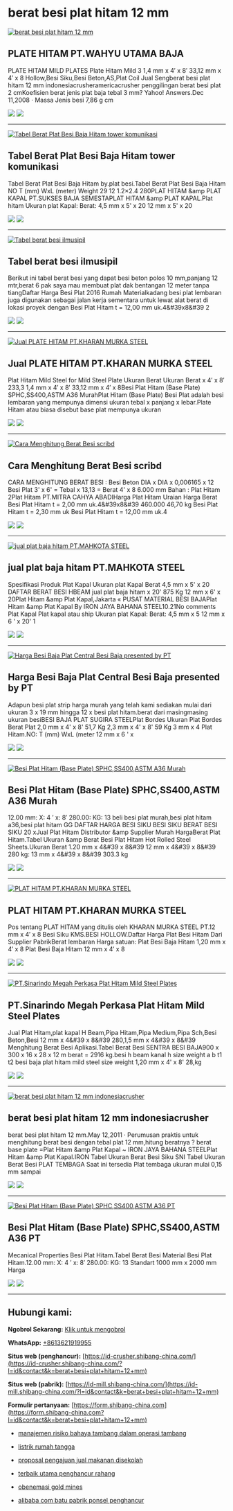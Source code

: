 # berat besi plat hitam 12 mm

<a href="https://swt.shibang-china.com/?l=id&img&k=berat+besi+plat+hitam+12+mm" target="_blank">![berat besi plat hitam 12 mm](http://static.shibang-china.com/all-800x300/1127.jpg)</a>

## PLATE HITAM PT.WAHYU UTAMA BAJA
PLATE HITAM MILD PLATES Plate Hitam Mild 3 1,4 mm x 4′ x 8′ 33,12 mm x 4′ x 8 Hollow,Besi Siku,Besi Beton,AS,Plat Coil Jual Sengberat besi plat hitam 12 mm indonesiacrusheramericacrusher penggilingan berat besi plat 2 cmKoefisien berat jenis plat baja tebal 3 mm? Yahoo! Answers.Dec 11,2008 · Massa Jenis besi 7,86 g cm


<a href="https://whatsapp.shibangsoft.com/WhatsApp.php" target="_blank" title="WhatsApp">![](http://static.shibang-china.com/icon/whatsapp.png)</a> <a href="https://swt.shibang-china.com/?l=id&icon&k=berat+besi+plat+hitam+12+mm" target="_blank">![](http://static.shibang-china.com/icon/chat-id.png)</a>

---

<a href="https://swt.shibang-china.com/?l=id&img&k=berat+besi+plat+hitam+12+mm" target="_blank">![Tabel Berat Plat Besi Baja Hitam tower komunikasi](http://static.shibang-china.com/all-800x300/1009.jpg)</a>

## Tabel Berat Plat Besi Baja Hitam tower komunikasi
Tabel Berat Plat Besi Baja Hitam by.plat besi.Tabel Berat Plat Besi Baja Hitam NO T (mm) WxL (meter) Weight 29 12 1.2×2.4 280PLAT HITAM &amp PLAT KAPAL PT.SUKSES BAJA SEMESTAPLAT HITAM &amp PLAT KAPAL.Plat hitam Ukuran plat Kapal: Berat: 4,5 mm x 5' x 20 12 mm x 5' x 20


<a href="https://whatsapp.shibangsoft.com/WhatsApp.php" target="_blank" title="WhatsApp">![](http://static.shibang-china.com/icon/whatsapp.png)</a> <a href="https://swt.shibang-china.com/?l=id&icon&k=berat+besi+plat+hitam+12+mm" target="_blank">![](http://static.shibang-china.com/icon/chat-id.png)</a>

---

<a href="https://swt.shibang-china.com/?l=id&img&k=berat+besi+plat+hitam+12+mm" target="_blank">![Tabel berat besi ilmusipil](http://static.shibang-china.com/all-800x300/221.jpg)</a>

## Tabel berat besi ilmusipil
Berikut ini tabel berat besi yang dapat besi beton polos 10 mm,panjang 12 mtr,berat 6 pak saya mau membuat plat dak bentangan 12 meter tanpa tiangDaftar Harga Besi Plat 2016 Rumah Materialkadang besi plat lembaran juga digunakan sebagai jalan kerja sementara untuk lewat alat berat di lokasi proyek dengan Besi Plat Hitam t = 12,00 mm uk.4&#39x8&#39 2


<a href="https://whatsapp.shibangsoft.com/WhatsApp.php" target="_blank" title="WhatsApp">![](http://static.shibang-china.com/icon/whatsapp.png)</a> <a href="https://swt.shibang-china.com/?l=id&icon&k=berat+besi+plat+hitam+12+mm" target="_blank">![](http://static.shibang-china.com/icon/chat-id.png)</a>

---

<a href="https://swt.shibang-china.com/?l=id&img&k=berat+besi+plat+hitam+12+mm" target="_blank">![Jual PLATE HITAM PT.KHARAN MURKA STEEL](http://static.shibang-china.com/all-800x300/1462.jpg)</a>

## Jual PLATE HITAM PT.KHARAN MURKA STEEL
Plat Hitam Mild Steel for Mild Steel Plate Ukuran Berat Ukuran Berat x 4′ x 8′ 233,3 1,4 mm x 4′ x 8′ 33,12 mm x 4′ x 8Besi Plat Hitam (Base Plate) SPHC,SS400,ASTM A36 MurahPlat Hitam (Base Plate) Besi Plat adalah besi lembaran yang mempunya dimensi ukuran tebal x panjang x lebar.Plate Hitam atau biasa disebut base plat mempunya ukuran


<a href="https://whatsapp.shibangsoft.com/WhatsApp.php" target="_blank" title="WhatsApp">![](http://static.shibang-china.com/icon/whatsapp.png)</a> <a href="https://swt.shibang-china.com/?l=id&icon&k=berat+besi+plat+hitam+12+mm" target="_blank">![](http://static.shibang-china.com/icon/chat-id.png)</a>

---

<a href="https://swt.shibang-china.com/?l=id&img&k=berat+besi+plat+hitam+12+mm" target="_blank">![Cara Menghitung Berat Besi scribd](http://static.shibang-china.com/all-800x300/193.jpg)</a>

## Cara Menghitung Berat Besi scribd
CARA MENGHITUNG BERAT BESI : Besi Beton DIA x DIA x 0,006165 x 12 Besi Plat 3' x 6' = Tebal x 13,13 = Berat 4' x 8 6.000 mm Bahan : Plat Hitam 2Plat Hitam PT.MITRA CAHYA ABADIHarga Plat Hitam Uraian Harga Berat Besi Plat Hitam t = 2,00 mm uk.4&#39x8&#39 460.000 46,70 kg Besi Plat Hitam t = 2,30 mm uk Besi Plat Hitam t = 12,00 mm uk.4


<a href="https://whatsapp.shibangsoft.com/WhatsApp.php" target="_blank" title="WhatsApp">![](http://static.shibang-china.com/icon/whatsapp.png)</a> <a href="https://swt.shibang-china.com/?l=id&icon&k=berat+besi+plat+hitam+12+mm" target="_blank">![](http://static.shibang-china.com/icon/chat-id.png)</a>

---

<a href="https://swt.shibang-china.com/?l=id&img&k=berat+besi+plat+hitam+12+mm" target="_blank">![jual plat baja hitam PT.MAHKOTA STEEL](http://static.shibang-china.com/all-800x300/140.jpg)</a>

## jual plat baja hitam PT.MAHKOTA STEEL
Spesifikasi Produk Plat Kapal Ukuran plat Kapal Berat 4,5 mm x 5' x 20 DAFTAR BERAT BESI HBEAM jual plat baja hitam x 20' 875 Kg 12 mm x 6' x 20Plat Hitam &amp Plat Kapal,Jakarta « PUSAT MATERIAL BESI BAJAPlat Hitam &amp Plat Kapal By IRON JAYA BAHANA STEEL10.21No comments Plat Kapal Plat kapal atau ship Ukuran plat Kapal: Berat: 4,5 mm x 5 12 mm x 6 ' x 20' 1


<a href="https://whatsapp.shibangsoft.com/WhatsApp.php" target="_blank" title="WhatsApp">![](http://static.shibang-china.com/icon/whatsapp.png)</a> <a href="https://swt.shibang-china.com/?l=id&icon&k=berat+besi+plat+hitam+12+mm" target="_blank">![](http://static.shibang-china.com/icon/chat-id.png)</a>

---

<a href="https://swt.shibang-china.com/?l=id&img&k=berat+besi+plat+hitam+12+mm" target="_blank">![Harga Besi Baja Plat Central Besi Baja presented by PT](http://static.shibang-china.com/all-800x300/434.jpg)</a>

## Harga Besi Baja Plat Central Besi Baja presented by PT
Adapun besi plat strip harga murah yang telah kami sediakan mulai dari ukuran 3 x 19 mm hingga 12 x besi plat hitam.berat dari masingmasing ukuran besiBESI BAJA PLAT SUGIRA STEELPlat Bordes Ukuran Plat Bordes Berat Plat 2,0 mm x 4' x 8' 51,7 Kg 2,3 mm x 4' x 8' 59 Kg 3 mm x 4 Plat Hitam.NO: T (mm) WxL (meter 12 mm x 6 ' x


<a href="https://whatsapp.shibangsoft.com/WhatsApp.php" target="_blank" title="WhatsApp">![](http://static.shibang-china.com/icon/whatsapp.png)</a> <a href="https://swt.shibang-china.com/?l=id&icon&k=berat+besi+plat+hitam+12+mm" target="_blank">![](http://static.shibang-china.com/icon/chat-id.png)</a>

---

<a href="https://swt.shibang-china.com/?l=id&img&k=berat+besi+plat+hitam+12+mm" target="_blank">![Besi Plat Hitam (Base Plate) SPHC,SS400,ASTM A36 Murah](http://static.shibang-china.com/all-800x300/1200.jpg)</a>

## Besi Plat Hitam (Base Plate) SPHC,SS400,ASTM A36 Murah
12.00 mm: X: 4 ′ x: 8′ 280.00: KG: 13 beli besi plat murah,besi plat hitam a36,besi plat hitam GG DAFTAR HARGA BESI SIKU BESI SIKU BERAT BESI SIKU 20 xJual Plat Hitam Distributor &amp Supplier Murah HargaBerat Plat Hitam.Tabel Ukuran &amp Berat Besi Plat Hitam Hot Rolled Steel Sheets.Ukuran Berat 1.20 mm x 4&#39 x 8&#39 12 mm x 4&#39 x 8&#39 280 kg: 13 mm x 4&#39 x 8&#39 303.3 kg


<a href="https://whatsapp.shibangsoft.com/WhatsApp.php" target="_blank" title="WhatsApp">![](http://static.shibang-china.com/icon/whatsapp.png)</a> <a href="https://swt.shibang-china.com/?l=id&icon&k=berat+besi+plat+hitam+12+mm" target="_blank">![](http://static.shibang-china.com/icon/chat-id.png)</a>

---

<a href="https://swt.shibang-china.com/?l=id&img&k=berat+besi+plat+hitam+12+mm" target="_blank">![PLAT HITAM PT.KHARAN MURKA STEEL](http://static.shibang-china.com/all-800x300/322.jpg)</a>

## PLAT HITAM PT.KHARAN MURKA STEEL
Pos tentang PLAT HITAM yang ditulis oleh KHARAN MURKA STEEL PT.12 mm x 4′ x 8 Besi Siku KMS.BESI HOLLOW.Daftar Harga Plat Besi Hitam Dari Supplier PabrikBerat lembaran Harga satuan: Plat Besi Baja Hitam 1,20 mm x 4′ x 8 Plat Besi Baja Hitam 12 mm x 4′ x 8


<a href="https://whatsapp.shibangsoft.com/WhatsApp.php" target="_blank" title="WhatsApp">![](http://static.shibang-china.com/icon/whatsapp.png)</a> <a href="https://swt.shibang-china.com/?l=id&icon&k=berat+besi+plat+hitam+12+mm" target="_blank">![](http://static.shibang-china.com/icon/chat-id.png)</a>

---

<a href="https://swt.shibang-china.com/?l=id&img&k=berat+besi+plat+hitam+12+mm" target="_blank">![PT.Sinarindo Megah Perkasa Plat Hitam Mild Steel Plates](http://static.shibang-china.com/all-800x300/119.jpg)</a>

## PT.Sinarindo Megah Perkasa Plat Hitam Mild Steel Plates
Jual Plat Hitam,plat kapal H Beam,Pipa Hitam,Pipa Medium,Pipa Sch,Besi Beton,Besi 12 mm x 4&#39 x 8&#39 280,1,5 mm x 4&#39 x 8&#39 Menghitung Berat Besi Aplikasi.Tabel Berat Besi SENTRA BESI BAJA900 x 300 x 16 x 28 x 12 m berat = 2916 kg.besi h beam kanal h size weight a b t1 t2 besi baja plat hitam mild steel size weight 1,20 mm x 4' x 8' 28,kg


<a href="https://whatsapp.shibangsoft.com/WhatsApp.php" target="_blank" title="WhatsApp">![](http://static.shibang-china.com/icon/whatsapp.png)</a> <a href="https://swt.shibang-china.com/?l=id&icon&k=berat+besi+plat+hitam+12+mm" target="_blank">![](http://static.shibang-china.com/icon/chat-id.png)</a>

---

<a href="https://swt.shibang-china.com/?l=id&img&k=berat+besi+plat+hitam+12+mm" target="_blank">![berat besi plat hitam 12 mm indonesiacrusher](http://static.shibang-china.com/all-800x300/1388.jpg)</a>

## berat besi plat hitam 12 mm indonesiacrusher
berat besi plat hitam 12 mm.May 12,2011 · Perumusan praktis untuk menghitung berat besi dengan tebal plat 12 mm,hitung beratnya ? berat base plate =Plat Hitam &amp Plat Kapal ~ IRON JAYA BAHANA STEELPlat Hitam &amp Plat Kapal.IRON Tabel Ukuran Berat Besi Siku SNI Tabel Ukuran Berat Besi PLAT TEMBAGA Saat ini tersedia Plat tembaga ukuran mulai 0,15 mm sampai


<a href="https://whatsapp.shibangsoft.com/WhatsApp.php" target="_blank" title="WhatsApp">![](http://static.shibang-china.com/icon/whatsapp.png)</a> <a href="https://swt.shibang-china.com/?l=id&icon&k=berat+besi+plat+hitam+12+mm" target="_blank">![](http://static.shibang-china.com/icon/chat-id.png)</a>

---

<a href="https://swt.shibang-china.com/?l=id&img&k=berat+besi+plat+hitam+12+mm" target="_blank">![Besi Plat Hitam (Base Plate) SPHC,SS400,ASTM A36 PT](http://static.shibang-china.com/all-800x300/881.jpg)</a>

## Besi Plat Hitam (Base Plate) SPHC,SS400,ASTM A36 PT
Mecanical Properties Besi Plat Hitam.Tabel Berat Besi Material Besi Plat Hitam.12.00 mm: X: 4 ′ x: 8′ 280.00: KG: 13 Standart 1000 mm x 2000 mm Harga

<a href="https://whatsapp.shibangsoft.com/WhatsApp.php" target="_blank" title="WhatsApp">![](http://static.shibang-china.com/icon/whatsapp.png)</a> <a href="https://swt.shibang-china.com/?l=id&icon&k=berat+besi+plat+hitam+12+mm" target="_blank">![](http://static.shibang-china.com/icon/chat-id.png)</a>

---
## Hubungi kami:

**Ngobrol Sekarang:** [Klik untuk mengobrol](https://swt.shibang-china.com?l=id&contact&k=berat+besi+plat+hitam+12+mm)

**WhatsApp:**  [+8613621919955](https://whatsapp.shibangsoft.com/WhatsApp.php)

**Situs web (penghancur):** [https://id-crusher.shibang-china.com/](https://id-crusher.shibang-china.com/?l=id&contact&k=berat+besi+plat+hitam+12+mm)

**Situs web (pabrik):** [https://id-mill.shibang-china.com/](https://id-mill.shibang-china.com/?l=id&contact&k=berat+besi+plat+hitam+12+mm)

**Formulir pertanyaan:** [https://form.shibang-china.com](https://form.shibang-china.com?l=id&contact&k=berat+besi+plat+hitam+12+mm)

* [manajemen risiko bahaya tambang dalam operasi tambang](../29/manajemen%20risiko%20bahaya%20tambang%20dalam%20operasi%20tambang.md)

* [listrik rumah tangga](../25/listrik%20rumah%20tangga.md)

* [proposal pengajuan jual makanan disekolah](../30/proposal%20pengajuan%20jual%20makanan%20disekolah.md)

* [terbaik utama penghancur rahang](../23/terbaik%20utama%20penghancur%20rahang.md)

* [obenemasi gold mines](../25/obenemasi%20gold%20mines.md)

* [alibaba com batu pabrik ponsel penghancur](../26/alibaba%20com%20batu%20pabrik%20ponsel%20penghancur.md)